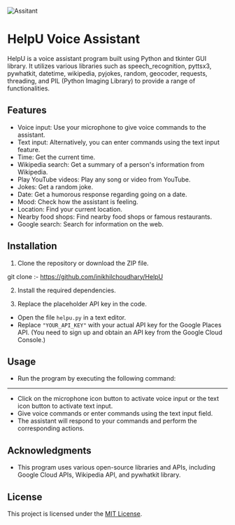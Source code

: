 
![Assitant](https://github.com/inikhilchoudhary/Assistant/assets/94347474/39b73f4f-07fa-44cc-80cb-1c8c62895bee)


# HelpU Voice Assistant

HelpU is a voice assistant program built using Python and tkinter GUI library. It utilizes various libraries such as speech_recognition, pyttsx3, pywhatkit, datetime, wikipedia, pyjokes, random, geocoder, requests, threading, and PIL (Python Imaging Library) to provide a range of functionalities.

## Features

- Voice input: Use your microphone to give voice commands to the assistant.
- Text input: Alternatively, you can enter commands using the text input feature.
- Time: Get the current time.
- Wikipedia search: Get a summary of a person's information from Wikipedia.
- Play YouTube videos: Play any song or video from YouTube.
- Jokes: Get a random joke.
- Date: Get a humorous response regarding going on a date.
- Mood: Check how the assistant is feeling.
- Location: Find your current location.
- Nearby food shops: Find nearby food shops or famous restaurants.
- Google search: Search for information on the web.

## Installation

1. Clone the repository or download the ZIP file.

git clone :- https://github.com/inikhilchoudhary/HelpU

2. Install the required dependencies.


3. Replace the placeholder API key in the code.

- Open the file `helpu.py` in a text editor.
- Replace `"YOUR_API_KEY"` with your actual API key for the Google Places API. (You need to sign up and obtain an API key from the Google Cloud Console.)

## Usage

- Run the program by executing the following command:


---------------------------------------------------------------------------------------------------------------------------------------------------------------------------------------------------------


- Click on the microphone icon button to activate voice input or the text icon button to activate text input.
- Give voice commands or enter commands using the text input field.
- The assistant will respond to your commands and perform the corresponding actions.

## Acknowledgments

- This program uses various open-source libraries and APIs, including Google Cloud APIs, Wikipedia API, and pywhatkit library.

## License

This project is licensed under the [MIT License](LICENSE).
